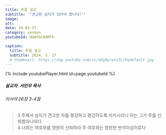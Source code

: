 ```yaml
---
title: 주일 설교
subtitle: '"견고한 심지가 있어야 합니다!"'
image: 
alt:
date: 24-03-17
category: sermon
youtubeId: HUAtDi8XMTk

caption:
  title: 주일 설교
  subtitle: 2024. 3. 17
  # thumbnail: https://img.youtube.com/vi/4DpByroni3c/hqdefault.jpg
---
```

{% include youtubePlayer.html id=page.youtubeId %}

##### 설교자: 서민우 목사

###### 이사야 26장 3-4절

> 3 주께서 심지가 견고한 자를 평강하고 평강하도록 지키시리니 이는 그가 주를 신뢰함이니이다  
> 4 너희는 여호와를 영원히 신뢰하라 주 여호와는 영원한 반석이심이로다
